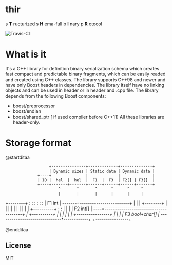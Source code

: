 # thir

s **T** ructurized
s **H** ema-full
b **I** nary
p **R** otocol

![Travis-CI](https://travis-ci.org/tz-lom/thir.svg?branch=master)

# What is it
It's a C++ library for definition binary serialization schema which creates fast compact and predictable binary fragments, which can be easily readed and created using C++ classes.
The library supports C++98 and newer and have only Boost headers in dependencies. The library itself have no linking objects and can be used in header or in header and .cpp file.
The library depends from the following Boost components:
* boost/preprocessor
* boost/endian
* boost/shared_ptr [ if used compiler before C++11]
All these libraries are header-only.


# Storage format

@startditaa

                       +---------------+-------------+--------------+
                       | Dynamic sizes | Static data | Dynamic data |
                  +----+               |             |              |
                  | ID |  hel  |  hel  |  F1  |  F3  | F2[] | F3[]  |
                  +----+-------+-------+------+------+------+-------+
                           ^       ^       ^      ^      ^     ^
                           |       |       |      |      |     |
+--------+                 :       :       :      :      :     :
| F1 int | -------=------------------------+      |      |     |
+--------+                 |       |              |      |     |
                           |       |              |      |     |
+----------+               :       :              |      |     |
| F2 int[] | ----=---------*-----------------------------+     |
+----------+                       |              |            |
                                   |              |            |
+----------------+                 |              |            |
| F3 bool+char[] | ----------------*--------------*------------+
+----------------+


@endditaa


License
----
MIT
